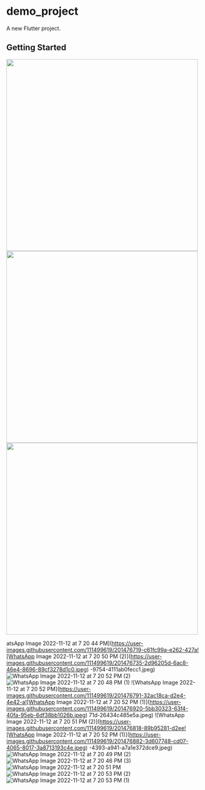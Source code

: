 # demo_project

A new Flutter project.

## Getting Started



<img src="https://user-images.githubusercontent.com/111499619/202652060-dac310fb-c2e0-4793-98ce-3c575e375fcb.jpeg" style=" height:500px; " data-target="animated-image.originalImage">


<img src="https://user-images.githubusercontent.com/111499619/202652170-90a6548f-0363-4416-af17-fe4b572b4fe5.jpeg" style=" height:500px; " data-target="animated-image.originalImage">

<img src="https://user-images.githubusercontent.com/111499619/202652238-2dcba83f-bf7a-4436-9134-cccccf9c54b6.jpeg" style=" height:500px; " data-target="animated-image.originalImage">

atsApp Image 2022-11-12 at 7 20 44 PM](https://user-images.githubusercontent.com/111499619/201476719-c61fc99a-e262-427a![WhatsApp Image 2022-11-12 at 7 20 50 PM (2)](https://user-images.githubusercontent.com/111499619/201476735-2d96205d-6ac8-46e4-8696-89cf3278d1c0.jpeg)
-9754-4111ab0fecc1.jpeg)
![WhatsApp Image 2022-11-12 at 7 20 52 PM (2)](https://user-images.githubusercontent.com/111499619/201476756-1bdab15e-3d89-4d1a-87c7-f41303354510.jpeg)
![WhatsApp Image 2022-11-12 at 7 20 48 PM (1)](https://user-images.githubusercontent.com/111499619/201476775-e0f56c21-d666-40b8-9a6d-a8c41701b638.jpeg)
![WhatsApp Image 2022-11-12 at 7 20 52 PM](https://user-images.githubusercontent.com/111499619/201476791-32ac18ca-d2e4-4e42-a![WhatsApp Image 2022-11-12 at 7 20 52 PM (1)](https://user-images.githubusercontent.com/111499619/201476920-5bb30323-63f4-40fa-95eb-6df38bb1026b.jpeg)
71d-26434c485e5a.jpeg)
![WhatsApp Image 2022-11-12 at 7 20 51 PM (2)](https://user-images.githubusercontent.com/111499619/201476818-89b95281-d2ee![WhatsApp Image 2022-11-12 at 7 20 52 PM (1)](https://user-images.githubusercontent.com/111499619/201476882-3d607748-cd07-4065-8017-3a8713193c4e.jpeg)
-4393-a941-a7a1e372dce9.jpeg)
![WhatsApp Image 2022-11-12 at 7 20 49 PM (2)](https://user-images.githubusercontent.com/111499619/201476830-e5e7e6e3-7f2e-4bb1-8693-77ed4be1c3f7.jpeg)
![WhatsApp Image 2022-11-12 at 7 20 46 PM (3)](https://user-images.githubusercontent.com/111499619/201476850-8ddbde95-fb7a-47ef-8635-84d39e5ae452.jpeg)
![WhatsApp Image 2022-11-12 at 7 20 51 PM](https://user-images.githubusercontent.com/111499619/201476859-ab25990e-d36c-4be1-9118-5f9ae84dc1dc.jpeg)
![WhatsApp Image 2022-11-12 at 7 20 53 PM (2)](https://user-images.githubusercontent.com/111499619/201476877-ed637600-125a-4871-9ea0-f93530fcadf5.jpeg)
![WhatsApp Image 2022-11-12 at 7 20 53 PM (1)](https://user-images.githubusercontent.com/111499619/201476947-940e8f19-d02f-44eb-b318-552105978229.jpeg)
